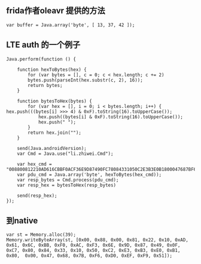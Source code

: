 <!--
author: lizhiwei
head: 
date: 2019-11-2
title: frida如何从js传递byte array到java或者native
tags: frida
images: 
category: Java
status: publish
summary: frida如何从js传递byte array到java
-->


## frida作者oleavr 提供的方法

    var buffer = Java.array('byte', [ 13, 37, 42 ]);

##  LTE auth 的一个例子


    Java.perform(function () {

        function hexToBytes(hex) {
            for (var bytes = [], c = 0; c < hex.length; c += 2)
            bytes.push(parseInt(hex.substr(c, 2), 16));
            return bytes;
        }
    
        function bytesToHex(bytes) {
            for (var hex = [], i = 0; i < bytes.length; i++) { hex.push(((bytes[i] >>> 4) & 0xF).toString(16).toUpperCase());
                hex.push((bytes[i] & 0xF).toString(16).toUpperCase());
                hex.push(" ");
            }
            return hex.join("");
        }

        send(Java.androidVersion);
        var Cmd = Java.use("li.zhiwei.Cmd");
    
        var hex_cmd = "008800812210AD616CBBF0ACF36E9D87490FC78084331050C2E3B3E0B1800047687BF6D0EFF951";
        var pdu_cmd = Java.array('byte', hexToBytes(hex_cmd));
        var resp_bytes = Cmd.process(pdu_cmd);
        var resp_hex = bytesToHex(resp_bytes)
    
        send(resp_hex);
    });



## 到native

    var st = Memory.alloc(39);
    Memory.writeByteArray(st, [0x00, 0x88, 0x00, 0x81, 0x22, 0x10, 0xAD, 0x61, 0x6C, 0xBB, 0xF0, 0xAC, 0xF3, 0x6E, 0x9D, 0x87, 0x49, 0x0F, 0xC7, 0x80, 0x84, 0x33, 0x10, 0x50, 0xC2, 0xE3, 0xB3, 0xE0, 0xB1, 0x80,  0x00, 0x47, 0x68, 0x7B, 0xF6, 0xD0, 0xEF, 0xF9, 0x51]);





